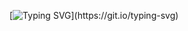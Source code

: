 
[![Typing SVG](https://readme-typing-svg.demolab.com?font=Fira+Code&pause=1000&width=435&lines=Hi%2C+My+Name+Is+Soner+S%C3%B6nmez.;I'm+a+Front-End+Developer.)](https://git.io/typing-svg)
